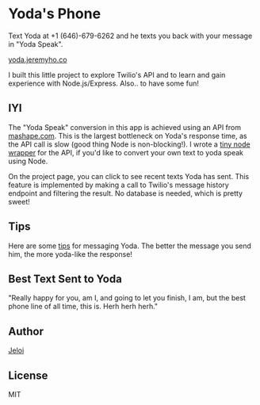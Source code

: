 Yoda's Phone
===========

Text Yoda at +1 (646)-679-6262 and he texts you back with your message in "Yoda Speak".

[yoda.jeremyho.co](http://yoda.jeremyho.co/)

I built this little project to explore Twilio's API and to learn and gain experience with Node.js/Express. Also.. to have some fun!

## IYI
The "Yoda Speak" conversion in this app is achieved using an API from [mashape.com](https://www.mashape.com/ismaelc/yoda-speak). This is the largest bottleneck on Yoda's response time, as the API call is slow (good thing Node is non-blocking!). I wrote a [tiny node wrapper](https://github.com/Jeloi/node-yoda-speak) for the API, if you'd like to convert your own text to yoda speak using Node.

On the project page, you can click to see recent texts Yoda has sent. This feature is implemented by making a call to Twilio's message history endpoint and filtering the result. No database is needed, which is pretty sweet!

## Tips
Here are some [tips](https://www.mashape.com/ismaelc/yoda-speak/overview) for messaging Yoda. The better the message you send him, the more yoda-like the response!

## Best Text Sent to Yoda
"Really happy for you, am I, and going to let you finish, I am, but the best phone line of all time, this is. Herh herh herh."

## Author
[Jeloi](http://jeremyho.co/about)

## License
MIT

